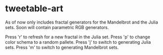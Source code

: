 # tweetable-art
As of now only includes fractal generators for the Mandelbrot and the Julia sets.
Soon will contain parametric RGB generators.

Press 'r' to refresh for a new fractal in the Julia set.
Press 'p' to change color schema to a random pallete.
Press 'j' to switch to generating Julia sets.
Press 'm' to switch to generating Mandelbrot sets.
